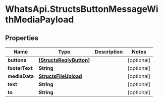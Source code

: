 # WhatsApi.StructsButtonMessageWithMediaPayload

## Properties

Name | Type | Description | Notes
------------ | ------------- | ------------- | -------------
**buttons** | [**[StructsReplyButton]**](StructsReplyButton.md) |  | [optional] 
**footerText** | **String** |  | [optional] 
**mediaData** | [**StructsFileUpload**](StructsFileUpload.md) |  | [optional] 
**text** | **String** |  | [optional] 
**to** | **String** |  | [optional] 


